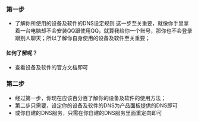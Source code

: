 ### 第一步

- 了解你所使用的设备及软件的DNS设定规则 这一步至关重要，就像你手里拿着一台电脑却不会安装QQ跟使用QQ，就算我给你一个账号，那你也不会登录跟别人聊天；所以了解你自身使用的设备及软件至关重要；

#### 如何了解呢？

- 查看设备及软件的官方文档即可

### 第二步

- 经过第一步，你现在应该百分百了解你的设备及软件的使用方法；
- 第二步只需要，设定你的设备及软件的DNS为产品面板提供的DNS即可
- 或你自建的DNS服务，只需在你自建的DNS服务里面重定向即可